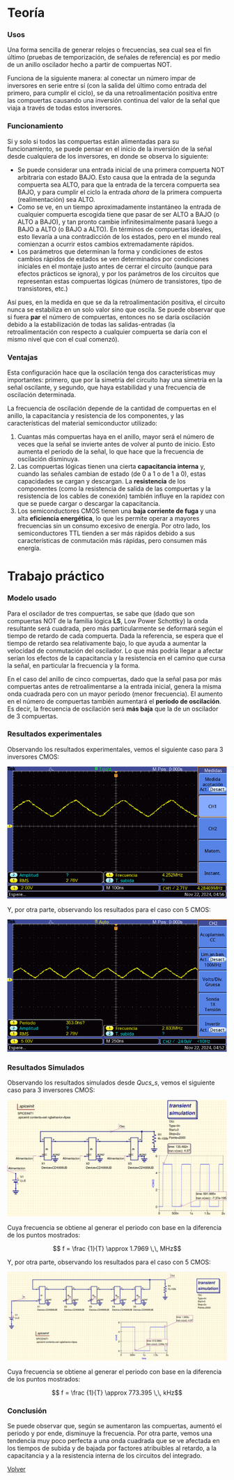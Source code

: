
# Teoría

### Usos

Una forma sencilla de generar relojes o frecuencias, sea cual sea el fin último (pruebas de temporización, de señales de referencia) es por medio de un anillo oscilador hecho a partir de compuertas NOT.

Funciona de la siguiente manera: al conectar un número impar de inversores en serie entre sí (con la salida del último como entrada del primero, para cumplir el ciclo), se da una retroalimentación positiva entre las compuertas causando una inversión continua del valor de la señal que viaja a través de todas estos inversores.

### Funcionamiento

Si y solo si todos las compuertas están alimentadas para su funcionamiento, se puede pensar en el inicio de la inversión de la señal desde cualquiera de los inversores, en donde se observa lo siguiente:

* Se puede considerar una entrada inicial de una primera compuerta NOT arbitraria con estado BAJO. Esto causa que la entrada de la segunda compuerta sea ALTO, para que la entrada de la tercera compuerta sea BAJO, y para cumplir el ciclo la entrada _ahora_ de la primera compuerta (realimentación) sea ALTO. 
* Como se ve, en un tiempo aproximadamente instantáneo la entrada de cualquier compuerta escogida tiene que pasar de ser ALTO a BAJO (o ALTO a BAJO), y tan pronto cambie infinitesimalmente pasará luego a BAJO a ALTO (o BAJO a ALTO). En términos de compuertas ideales, esto llevaría a una contradicción de los estados, pero en el mundo real comienzan a ocurrir estos cambios extremadamente rápidos.
* Los parámetros que determinan la forma y condiciones de estos cambios rápidos de estados se ven determinados por condiciones iniciales en el montaje justo antes de cerrar el circuito (aunque para efectos prácticos se ignora), y por los parámetros de los circuitos que representan estas compuertas lógicas (número de transistores, tipo de transistores, etc.)

Así pues, en la medida en que se da la retroalimentación positiva, el circuito nunca se estabiliza en un solo valor sino que oscila. Se puede observar que si fuera **par** el número de compuertas, entonces no se daría oscilación debido a la estabilización de todas las salidas-entradas (la retroalimentación con respecto a cualquier compuerta se daría con el mismo nivel que con el cual comenzó).

### Ventajas

Esta configuración hace que la oscilación tenga dos características muy importantes: primero, que por la simetría del circuito hay una simetría en la señal oscilante, y segundo, que haya estabilidad y una frecuencia de oscilación determinada.

La frecuencia de oscilación depende de la cantidad de compuertas en el anillo, la capacitancia y resistencia de los componentes, y las características del material semiconductor utilizado:
1. Cuantas más compuertas haya en el anillo, mayor será el número de veces que la señal se invierte antes de volver al punto de inicio. Esto aumenta el periodo de la señal, lo que hace que la frecuencia de oscilación disminuya. 
2. Las compuertas lógicas tienen una cierta **capacitancia interna** y, cuando las señales cambian de estado (de 0 a 1 o de 1 a 0), estas capacidades se cargan y descargan. La **resistencia** de los componentes (como la resistencia de salida de las compuertas y la resistencia de los cables de conexión) también influye en la rapidez con que se puede cargar o descargar la capacitancia.
3. Los semiconductores CMOS tienen una **baja corriente de fuga** y una alta **eficiencia energética**, lo que les permite operar a mayores frecuencias sin un consumo excesivo de energía. Por otro lado, los semiconductores TTL tienden a ser más rápidos debido a sus características de conmutación más rápidas, pero consumen más energía.

# Trabajo práctico

### Modelo usado

Para el oscilador de tres compuertas, se sabe que (dado que son compuertas NOT de la familia lógica **LS**, Low Power Schottky) la onda resultante será cuadrada, pero más particularmente se deformará según el tiempo de retardo de cada compuerta. Dada la referencia, se espera que el tiempo de retardo sea relativamente bajo, lo que ayuda a aumentar la velocidad de conmutación del oscilador. Lo que más podría llegar a afectar serían los efectos de la capacitancia y la resistencia en el camino que cursa la señal, en particular la frecuencia y la forma.

En el caso del anillo de cinco compuertas, dado que la señal pasa por más compuertas antes de retroalimentarse a la entrada inicial, genera la misma onda cuadrada pero con un mayor período (menor frecuencia). El aumento en el número de compuertas también aumentará el **período de oscilación**. Es decir, la frecuencia de oscilación será **más baja** que la de un oscilador de 3 compuertas.

### Resultados experimentales

Observando los resultados experimentales, vemos el siguiente caso para 3 inversores CMOS:

![|400](Imagenes/Part3_1.png)

Y, por otra parte, observando los resultados para el caso con 5 CMOS:

![|400](Imagenes/Part3_2.png)


### Resultados Simulados 

Observando los resultados simulados desde _Qucs_s_, vemos el siguiente caso para 3 inversores CMOS:

![](Imagenes/IMCD6.png)

Cuya frecuencia se obtiene al generar el periodo con base en la diferencia de los puntos mostrados:

$$ f  = \frac  {1}{T} \approx 1.7969 \,\, MHz$$

Y, por otra parte, observando los resultados para el caso con 5 CMOS:

![](Imagenes/IMCD7.png)

Cuya frecuencia se obtiene al generar el periodo con base en la diferencia de los puntos mostrados:

$$ f  = \frac  {1}{T} \approx 773.395 \,\, kHz$$


### Conclusión

Se puede observar que, según se aumentaron las compuertas, aumentó el periodo y por ende, disminuye la frecuencia. Por otra parte, vemos una tendencia muy poco perfecta a una onda cuadrada que se ve afectada en los tiempos de subida y de bajada por factores atribuibles al retardo, a la capacitancia y a la resistencia interna de los circuitos del integrado.


[Volver](https://github.com/juamorenogo/Digital_2024_2/tree/main/Lab_01/SN70LS04)


